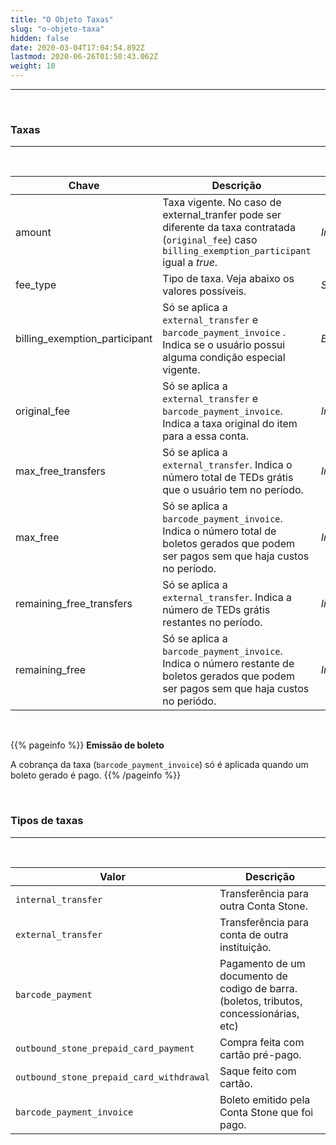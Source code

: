 ```yaml
---
title: "O Objeto Taxas"
slug: "o-objeto-taxa"
hidden: false
date: 2020-03-04T17:04:54.892Z
lastmod: 2020-06-26T01:50:43.062Z
weight: 10
---
```


---

<br>

### Taxas
---

<br>

| Chave                         | Descrição                                                                                                                                             | Tipo      |
| ----------------------------- | ----------------------------------------------------------------------------------------------------------------------------------------------------- | --------- |
| amount                        | Taxa vigente. No caso de external_tranfer pode ser diferente da taxa contratada (`original_fee`) caso `billing_exemption_participant` igual a _true_. | _Integer_ |
| fee_type                      | Tipo de taxa. Veja abaixo os valores possíveis.                                                                                                       | _String_  |
| billing_exemption_participant | Só se aplica a `external_transfer` e `barcode_payment_invoice` . Indica se o usuário possui alguma condição especial vigente.                         | _Boolean_ |
| original_fee                  | Só se aplica a `external_transfer` e `barcode_payment_invoice`. Indica a taxa original do item para a essa conta.                                     | _Integer_ |
| max_free_transfers            | Só se aplica a `external_transfer`. Indica o número total de TEDs grátis que o usuário tem no período.                                                | _Integer_ |
| max_free                      | Só se aplica a `barcode_payment_invoice`. Indica o número total de boletos gerados que podem ser pagos sem que haja custos no período.                | _Integer_ |
| remaining_free_transfers      | Só se aplica a `external_transfer`. Indica a número de TEDs grátis restantes no período.                                                              | _Integer_ |
| remaining_free                | Só se aplica a `barcode_payment_invoice`. Indica o número restante de boletos gerados que podem ser pagos sem que haja custos no periódo.             | _Integer_ |

<br>

{{% pageinfo %}}
**Emissão de boleto**

A cobrança da taxa (`barcode_payment_invoice`) só é aplicada quando um boleto gerado é pago.
{{% /pageinfo %}}

<br>

### Tipos de taxas
---
<br>

| Valor                                    | Descrição                                                                               |
| ---------------------------------------- | --------------------------------------------------------------------------------------- |
| `internal_transfer`                      | Transferência para outra Conta Stone.                                                   |
| `external_transfer `                     | Transferência para conta de outra instituição.                                          |
| `barcode_payment `                       | Pagamento de um documento de codigo de barra. (boletos, tributos, concessionárias, etc) |
| `outbound_stone_prepaid_card_payment`    | Compra feita com cartão pré-pago.                                                       |
| `outbound_stone_prepaid_card_withdrawal` | Saque feito com cartão.                                                                 |
| `barcode_payment_invoice     `           | Boleto emitido pela Conta Stone que foi pago.                                           |
